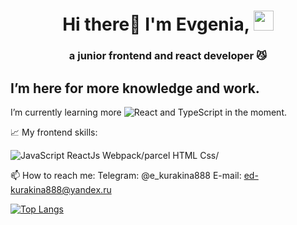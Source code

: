 <h1 align="center">Hi there👋 I'm Evgenia, 
<img src="https://github.com/blackcater/blackcater/raw/main/images/Hi.gif" height="32"/></h1>
<h3 align="center">a junior frontend and react developer 😼</h3>

<h2>I’m here for more knowledge and work.</h2>

I’m currently learning more ![React](https://img.shields.io/badge/react-%2320232a.svg?style=for-the-badge&logo=react&logoColor=%2361DAFB) and TypeScript in the moment.

📈 My frontend skills:

![JavaScript](https://img.shields.io/badge/javascript-%23323330.svg?style=for-the-badge&logo=javascript&logoColor=%23F7DF1E)
ReactJs
Webpack/parcel
HTML
Css/

📫 How to reach me:
Telegram: @e_kurakina888 
E-mail: ed-kurakina888@yandeх.ru 

[![Top Langs](https://github-readme-stats.vercel.app/api/top-langs/?krokodila888=anuraghazra&layout=compact)](https://github.com/anuraghazra/github-readme-stats)
